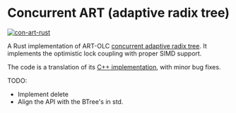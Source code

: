 # Concurrent ART (adaptive radix tree) 
[![con-art-rust](https://github.com/XiangpengHao/con-art-rust/actions/workflows/ci.yml/badge.svg)](https://github.com/XiangpengHao/con-art-rust/actions/workflows/ci.yml)

A Rust implementation of ART-OLC [concurrent adaptive radix tree](https://db.in.tum.de/~leis/papers/artsync.pdf).
It implements the optimistic lock coupling with proper SIMD support.

The code is a translation of its [C++ implementation](https://github.com/flode/ARTSynchronized), with minor bug fixes.

TODO:

- Implement delete
- Align the API with the BTree's in std.

